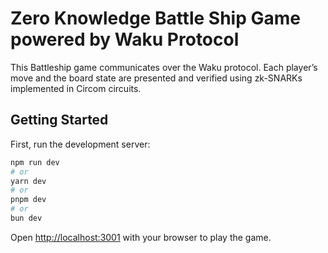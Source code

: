 # Zero Knowledge Battle Ship Game powered by Waku Protocol

This Battleship game communicates over the Waku protocol. Each player’s move and the board state are presented and verified using zk-SNARKs implemented in Circom circuits.

## Getting Started

First, run the development server:

```bash
npm run dev
# or
yarn dev
# or
pnpm dev
# or
bun dev
```

Open [http://localhost:3001](http://localhost:3001) with your browser to play the game.
